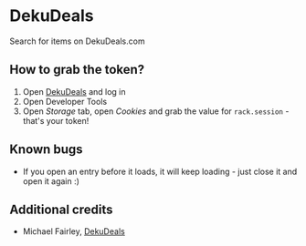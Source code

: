 # DekuDeals
Search for items on DekuDeals.com

## How to grab the token?
1. Open [DekuDeals](https://dekudeals.com) and log in
2. Open Developer Tools
3. Open _Storage_ tab, open _Cookies_ and grab the value for `rack.session` - that's your token!

## Known bugs
- If you open an entry before it loads, it will keep loading - just close it and open it again :)

## Additional credits
- Michael Fairley, [DekuDeals](https://dekudeals.com)
